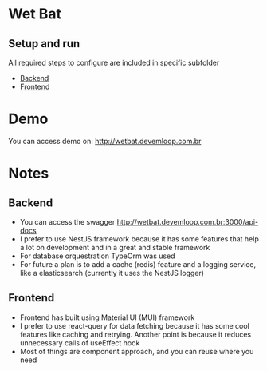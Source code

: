 # Wet Bat

## Setup and run

All required steps to configure are included in specific subfolder

- [Backend](backoffice-backend/README.md)
- [Frontend](backoffice-frontend/README.md)

# Demo

You can access demo on: http://wetbat.devemloop.com.br

# Notes

## Backend

- You can access the swagger http://wetbat.devemloop.com.br:3000/api-docs
- I prefer to use NestJS framework because it has some features that help a lot on development and in a great and stable framework
- For database orquestration TypeOrm was used
- For future a plan is to add a cache (redis) feature and a logging service, like a elasticsearch (currently it uses the NestJS logger)

## Frontend

- Frontend has built using Material UI (MUI) framework
- I prefer to use react-query for data fetching because it has some cool features like caching and retrying. Another point is because it reduces unnecessary calls of useEffect hook
- Most of things are component approach, and you can reuse where you need
